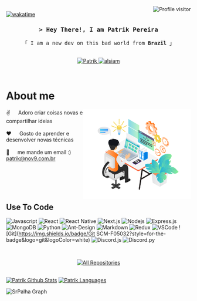 <!--
<h2 align="center">
  <img src="https://media.giphy.com/media/hvRJCLFzcasrR4ia7z/giphy.gif" width="28">
</h2>
-->

<a href="https://komarev.com/ghpvc/?username=SrPalha">
  <img align="right" src="https://komarev.com/ghpvc/?username=SrPalha&label=Visitors&color=0e75b6&style=flat" alt="Profile visitor" />
</a>

[![wakatime](https://wakatime.com/badge/user/8ca0eeff-9b68-412c-b77f-829e7debfada.svg)](https://wakatime.com/@8ca0eeff-9b68-412c-b77f-829e7debfada)

<!-- Intro  -->
<h3 align="center">
        <samp>&gt; Hey There!, I am
                <b>Patrik Pereira</b>
        </samp>
</h3>


<p align="center"> 
  <samp>
    「 I am a new dev on this bad world from <b>Brazil</b> 」
    <br>
    <br>
  </samp>
</p>

<p align="center">
 </a>
 <a href="https://www.linkedin.com/in/patrik-pereira-3b760058/" target="_blank">
  <img src="https://img.shields.io/badge/LinkedIn-0077B5?style=for-the-badge&logo=linkedin&logoColor=white" alt="Patrik"/>
 </a>
 <a href="https://instagram.com/palha.exe" target="_blank">
  <img src="https://img.shields.io/badge/Instagram-fe4164?style=for-the-badge&logo=instagram&logoColor=white" alt="alsiam" />
  </a> 
</p>
<br />

<!-- About Section -->
 # About me
 
<p>
 <img align="right" width="295" src="/assets/programmer.png" alt="Coding" />
  
 ✌️ &emsp; Adoro criar coisas novas e compartilhar ideias <br/><br/>
 ❤️ &emsp; Gosto de aprender e desenvolver novas técnicas<br/><br/>
 📧 &emsp; me mande um email :) patrik@nov9.com.br<br/><br/>

</p>

<br/>
<br/>
<br/>

## Use To Code

![Javascript](https://img.shields.io/badge/Javascript-F0DB4F?style=for-the-badge&labelColor=black&logo=javascript&logoColor=F0DB4F)
![React](https://img.shields.io/badge/-React-61DBFB?style=for-the-badge&labelColor=black&logo=react&logoColor=61DBFB)
![React Native](https://img.shields.io/badge/React_Native-20232A?style=for-the-badge&logo=react&logoColor=61DAFB)
![Next.js](https://img.shields.io/badge/next.js-000000?style=for-the-badge&logo=nextdotjs&logoColor=white)
![Nodejs](https://img.shields.io/badge/Nodejs-3C873A?style=for-the-badge&labelColor=black&logo=node.js&logoColor=3C873A)
![Express.js](https://img.shields.io/badge/Express.js-000000?style=for-the-badge&logo=express&logoColor=white)
![MongoDB](https://img.shields.io/badge/MongoDB-4EA94B?style=for-the-badge&logo=mongodb&logoColor=white)
![Python](https://img.shields.io/badge/Python-3776AB?style=for-the-badge&logo=python&logoColor=yellow)
![Ant-Design](https://img.shields.io/badge/AntDesign-0170FE?style=for-the-badge&logo=antdesign&logoColor=white)
![Markdown](https://img.shields.io/badge/Markdown-000000?style=for-the-badge&logo=markdown&logoColor=white)
![Redux](https://img.shields.io/badge/Redux-593D88?style=for-the-badge&logo=redux&logoColor=white)
![VSCode](https://img.shields.io/badge/Visual_Studio-0078d7?style=for-the-badge&logo=visual%20studio&logoColor=white)
![Git](https://img.shields.io/badge/Git SCM-F05032?style=for-the-badge&logo=git&logoColor=white)
![Discord.js](https://img.shields.io/badge/Discord.JS-5865F2?style=for-the-badge&labelColor=white&logo=discord&logoColor=5865F2)
![Discord.py](https://img.shields.io/badge/Discord.py-yellow?style=for-the-badge&labelColor=yellow&logo=discord&logoColor=5865F2)

<br>
<p align="center">
  <a href="https://github.com/srpalha?tab=repositories" target="_blank"><img alt="All Repositories" title="All Repositories" src="https://img.shields.io/badge/-All%20Repos-2962FF?style=for-the-badge&logo=koding&logoColor=white"/></a>
</p>
<br/>
<a> 
    <a href="https://github.com/SrPalha"><img alt="Patrik Github Stats" src="https://denvercoder1-github-readme-stats.vercel.app/api?username=SrPalha&show_icons=true&count_private=true&theme=react&border_color=7F3FBF&bg_color=0D1117&title_color=F85D7F&icon_color=F8D866" height="195px" width="49.5%"/></a>
  <a href="https://github.com/SrPalha"><img alt="Patrik Languages" src="https://denvercoder1-github-readme-stats.vercel.app/api/top-langs/?username=SrPalha&langs_count=8&layout=compact&theme=react&border_color=7F3FBF&bg_color=0D1117&title_color=F85D7F&icon_color=F8D866" height="195px" width="49.5%"/></a>
  <br/>
</a>


![SrPalha Graph](https://github-readme-activity-graph.vercel.app/graph?username=Patrik&custom_title=Sr%20Palha%20GitHub%20Activity%20Graph&bg_color=0D1117&color=7F3FBF&line=7F3FBF&point=7F3FBF&area_color=FFFFFF&title_color=FFFFFF&area=true)